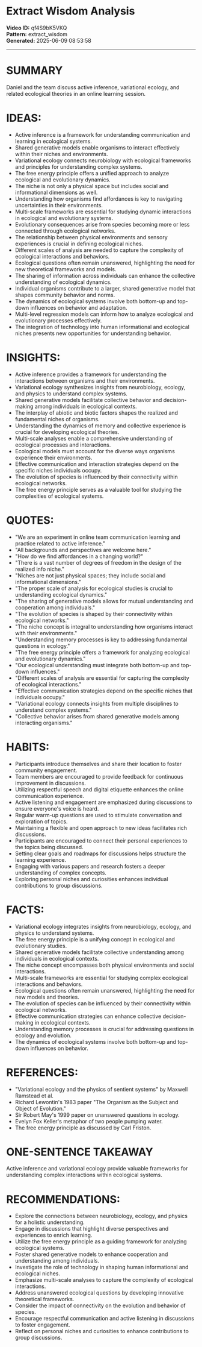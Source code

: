 # Extract Wisdom Analysis

**Video ID:** qf4S9bK5VKQ  
**Pattern:** extract_wisdom  
**Generated:** 2025-06-09 08:53:58  

---

# SUMMARY
Daniel and the team discuss active inference, variational ecology, and related ecological theories in an online learning session.

# IDEAS:
- Active inference is a framework for understanding communication and learning in ecological systems.
- Shared generative models enable organisms to interact effectively within their niches and environments.
- Variational ecology connects neurobiology with ecological frameworks and principles for understanding complex systems.
- The free energy principle offers a unified approach to analyze ecological and evolutionary dynamics.
- The niche is not only a physical space but includes social and informational dimensions as well.
- Understanding how organisms find affordances is key to navigating uncertainties in their environments.
- Multi-scale frameworks are essential for studying dynamic interactions in ecological and evolutionary systems.
- Evolutionary consequences arise from species becoming more or less connected through ecological networks.
- The relationship between physical environments and sensory experiences is crucial in defining ecological niches.
- Different scales of analysis are needed to capture the complexity of ecological interactions and behaviors.
- Ecological questions often remain unanswered, highlighting the need for new theoretical frameworks and models.
- The sharing of information across individuals can enhance the collective understanding of ecological dynamics.
- Individual organisms contribute to a larger, shared generative model that shapes community behavior and norms.
- The dynamics of ecological systems involve both bottom-up and top-down influences on behavior and adaptation.
- Multi-level regression models can inform how to analyze ecological and evolutionary processes effectively.
- The integration of technology into human informational and ecological niches presents new opportunities for understanding behavior.

# INSIGHTS:
- Active inference provides a framework for understanding the interactions between organisms and their environments.
- Variational ecology synthesizes insights from neurobiology, ecology, and physics to understand complex systems.
- Shared generative models facilitate collective behavior and decision-making among individuals in ecological contexts.
- The interplay of abiotic and biotic factors shapes the realized and fundamental niches of organisms.
- Understanding the dynamics of memory and collective experience is crucial for developing ecological theories.
- Multi-scale analyses enable a comprehensive understanding of ecological processes and interactions.
- Ecological models must account for the diverse ways organisms experience their environments.
- Effective communication and interaction strategies depend on the specific niches individuals occupy.
- The evolution of species is influenced by their connectivity within ecological networks.
- The free energy principle serves as a valuable tool for studying the complexities of ecological systems.

# QUOTES:
- "We are an experiment in online team communication learning and practice related to active inference."
- "All backgrounds and perspectives are welcome here."
- "How do we find affordances in a changing world?"
- "There is a vast number of degrees of freedom in the design of the realized info niche."
- "Niches are not just physical spaces; they include social and informational dimensions."
- "The proper scale of analysis for ecological studies is crucial to understanding ecological dynamics."
- "The sharing of generative models allows for mutual understanding and cooperation among individuals."
- "The evolution of species is shaped by their connectivity within ecological networks."
- "The niche concept is integral to understanding how organisms interact with their environments."
- "Understanding memory processes is key to addressing fundamental questions in ecology."
- "The free energy principle offers a framework for analyzing ecological and evolutionary dynamics."
- "Our ecological understanding must integrate both bottom-up and top-down influences."
- "Different scales of analysis are essential for capturing the complexity of ecological interactions."
- "Effective communication strategies depend on the specific niches that individuals occupy."
- "Variational ecology connects insights from multiple disciplines to understand complex systems."
- "Collective behavior arises from shared generative models among interacting organisms."

# HABITS:
- Participants introduce themselves and share their location to foster community engagement.
- Team members are encouraged to provide feedback for continuous improvement in discussions.
- Utilizing respectful speech and digital etiquette enhances the online communication experience.
- Active listening and engagement are emphasized during discussions to ensure everyone's voice is heard.
- Regular warm-up questions are used to stimulate conversation and exploration of topics.
- Maintaining a flexible and open approach to new ideas facilitates rich discussions.
- Participants are encouraged to connect their personal experiences to the topics being discussed.
- Setting clear goals and roadmaps for discussions helps structure the learning experience.
- Engaging with various papers and research fosters a deeper understanding of complex concepts.
- Exploring personal niches and curiosities enhances individual contributions to group discussions.

# FACTS:
- Variational ecology integrates insights from neurobiology, ecology, and physics to understand systems.
- The free energy principle is a unifying concept in ecological and evolutionary studies.
- Shared generative models facilitate collective understanding among individuals in ecological contexts.
- The niche concept encompasses both physical environments and social interactions.
- Multi-scale frameworks are essential for studying complex ecological interactions and behaviors.
- Ecological questions often remain unanswered, highlighting the need for new models and theories.
- The evolution of species can be influenced by their connectivity within ecological networks.
- Effective communication strategies can enhance collective decision-making in ecological contexts.
- Understanding memory processes is crucial for addressing questions in ecology and evolution.
- The dynamics of ecological systems involve both bottom-up and top-down influences on behavior.

# REFERENCES:
- "Variational ecology and the physics of sentient systems" by Maxwell Ramstead et al.
- Richard Lewontin's 1983 paper "The Organism as the Subject and Object of Evolution."
- Sir Robert May's 1999 paper on unanswered questions in ecology.
- Evelyn Fox Keller's metaphor of two people pumping water.
- The free energy principle as discussed by Carl Friston.

# ONE-SENTENCE TAKEAWAY
Active inference and variational ecology provide valuable frameworks for understanding complex interactions within ecological systems.

# RECOMMENDATIONS:
- Explore the connections between neurobiology, ecology, and physics for a holistic understanding.
- Engage in discussions that highlight diverse perspectives and experiences to enrich learning.
- Utilize the free energy principle as a guiding framework for analyzing ecological systems.
- Foster shared generative models to enhance cooperation and understanding among individuals.
- Investigate the role of technology in shaping human informational and ecological niches.
- Emphasize multi-scale analyses to capture the complexity of ecological interactions.
- Address unanswered ecological questions by developing innovative theoretical frameworks.
- Consider the impact of connectivity on the evolution and behavior of species.
- Encourage respectful communication and active listening in discussions to foster engagement.
- Reflect on personal niches and curiosities to enhance contributions to group discussions.